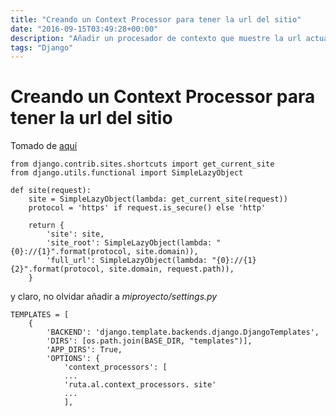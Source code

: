 ```yaml
---
title: "Creando un Context Processor para tener la url del sitio"
date: "2016-09-15T03:49:28+00:00"
description: "Añadir un procesador de contexto que muestre la url actual del sitio"
tags: "Django"
---
```

# Creando un Context Processor para tener la url del sitio

Tomado de [aquí](http://stackoverflow.com/questions/1451138/how-can-i-get-the-domain-name-of-my-site-within-a-django-template)

```
from django.contrib.sites.shortcuts import get_current_site
from django.utils.functional import SimpleLazyObject

def site(request):
    site = SimpleLazyObject(lambda: get_current_site(request))
    protocol = 'https' if request.is_secure() else 'http'

    return {
        'site': site,
        'site_root': SimpleLazyObject(lambda: "{0}://{1}".format(protocol, site.domain)),
        'full_url': SimpleLazyObject(lambda: "{0}://{1}{2}".format(protocol, site.domain, request.path)),
    }
```

y claro, no olvidar añadir a *miproyecto/settings.py*

```
TEMPLATES = [
    {
        'BACKEND': 'django.template.backends.django.DjangoTemplates',
        'DIRS': [os.path.join(BASE_DIR, "templates")],
        'APP_DIRS': True,
        'OPTIONS': {
            'context_processors': [
            ...
            'ruta.al.context_processors. site'
            ...
            ],
```  

